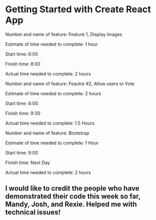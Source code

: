 # Getting Started with Create React App

Number and name of feature: Feature 1, Display Images

Estimate of time needed to complete: 1 hour

Start time: 6:00

Finish time: 8:00

Actual time needed to complete: 2 hours

Number and name of feature: Feautre #2, Allow users to Vote

Estimate of time needed to complete: 2 hours

Start time: 8:00

Finish time: 9:30

Actual time needed to complete: 1.5 Hours

Number and name of feature: Bootstrap

Estimate of time needed to complete: 1 Hour

Start time: 9:00

Finish time: Next Day

Actual time needed to complete: 2 hours

## I would like to credit the people who have demonstrated their code this week so far, Mandy, Josh, and Rexie. Helped me with technical issues!